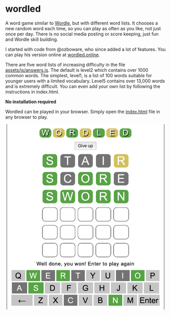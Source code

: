 # wordled

A word game similar to [Wordle](https://www.powerlanguage.co.uk/wordle/), but
with different word lists. It chooses a new random word each time, so you can
play as often as you like, not just once per day. There is no social media
posting or score keeping, just fun and Wordle skill building.

I started with code from @ozboware, who since added a lot of features. You can
play his version online at [wordled.online](https://wordled.online).

There are five word lists of increasing difficulty in the file
[assets/js/answers.js](assets/js/answers.js). The default is level2 which
contains over 1000 common words. The simplest, level1, is a list of 100 words
suitable for younger users with a limited vocabulary. Level5 contains over
13,000 words and is extremely difficult. You can even add your own list by
following the instructions in index.html.

**No installation required**

Wordled can be played in your browser. Simply open the [index.html](index.html)
file in any browser to play.

![Wordled Game Board](screenshots/gameBoard.png)
